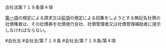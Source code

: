 会社法第７１８条第４項

[第一項](会社法＿＿＿＿第７１８条第１項)の規定による請求又は[前項](会社法＿＿＿＿第７１８条第３項)の規定による招集をしようとする無記名社債の社債権者は、その社債券を社債発行会社、社債管理者又は社債管理補助者に提示しなければならない。

#会社法
#会社法/第７１８条
#会社法/第７１８条/第４項
